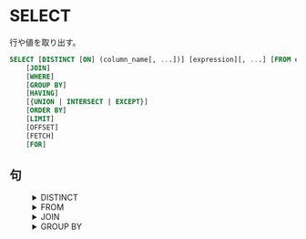 # SELECT

行や値を取り出す。　

```sql
SELECT [DISTINCT [ON] (column_name[, ...])] [expression][, ...] [FROM expression]
    [JOIN]
    [WHERE]
    [GROUP BY]
    [HAVING]
    [{UNION | INTERSECT | EXCEPT}]
    [ORDER BY]
    [LIMIT]
    [OFFSET]
    [FETCH]
    [FOR]
```
<dl>

<dt><h2>句</h2></dt>

<dd><details><summary>DISTINCT</summary>

重複した行を1行にする。

```sql
DISTINCT [ON (column_name[,...])]
```
<dl>

<dt><h3>句</h3></dt>

<dd><details><summary>ON</summary>

特定の列の重複を1行にする。

```sql
DISTINCT ON (column_name[,...])
```

</details></dd>

</dl>

</details></dd>

<dd><details><summary>FROM</summary>

列を取り出す対象のテーブルや集合を指定する。

```sql
FROM table_name [AS alias];
```

</details></dd>

<dd><details><summary>JOIN</summary>

テーブルの結合

```sql
{{[INNER] | {LEFT | RIGHT | FULL} [OUTER]} JOIN table_name
    ON (boolean_expression)}[...]
```

<dl>

<dt><h3>句</h3></dt>

<dd><details><summary>INNER</summary>

デフォルトであり、内部結合を表す。

片方に存在しない行は省かれます。

```sql
INNER JOIN table_name ON (boolean_expression);
```

</details></dd>

<dd><details><summary>OUTER</summary>

外部結合を表す。(省略可能だが手前にLEFTまたはRIGHTまたはFULLをつける)

```sql
{LEFT | RIGHT | FULL} [OUTER] JOIN table_name ON (boolean_expression);
```

</details></dd>

<dd><details><summary>LEFT</summary>

左外部結合

左のテーブルの行に右のテーブルの行が存在しない場合、

右のテーブルの行がNULLで補完され結合します。

その逆は省かれます

```sql
LEFT [OUTER] JOIN table_name ON (boolean_expression);
```

</details></dd>

<dd><details><summary>RIGHT</summary>

右外部結合

右のテーブルの行に左のテーブルの行が存在しない場合、

左のテーブルの行がNULLで補完され結合します。

その逆は省かれます。

```sql
RIGHT [OUTER] JOIN table_name ON (boolean_expression);
```

</details></dd>


<dd><details><summary>FULL</summary>


完全外部結合

どちらかに存在しない行はNULLで補完され結合します。

```sql
FULL [OUTER] JOIN table_name ON (boolean_expression);
```

</details></dd>

<dt><h3>例</h3></dt>

<dd><details><summary>二つ以上の結合</summary>

JOINをふたつ以上結合した上で集合関数を使用すると、行が重複する可能性があるため、

集合関数のなかでDISTINCTをしようするとよい。

```sql
jsonb_agg(DISTINCT column_name);
```

</details></dd>

</dl>

</details></dd>

<dd><details><summary>GROUP BY</summary>

集計関数などを使用する時に対象となる列を選ぶ、対象となった列は

その列ごとに集計関数が呼び出される。

```sql
GROUP BY column_name[,...]
```

<dl>

<dt><h3>備考</h3></dt>

<dd><details><summary>射影</summary>

集計関数の値と列の値を同時に

射影する場合は射影する列の値もGROUP BYに指定する必要がある。

</details></dd>

<dd><details><summary>集計関数を用いた条件式</summary>

集計関数を使用した条件はHAVINGに指定する。

</details></dd>

</dl>

</details></dd>

</dl>